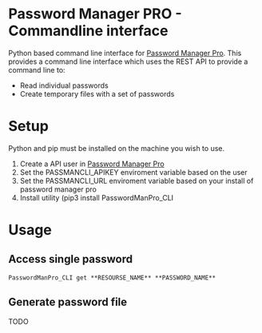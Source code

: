 # Password Manager PRO - Commandline interface

Python based command line interface for [Password Manager Pro](https://www.manageengine.com/products/passwordmanagerpro/help/restapi.html). This provides a command line interface which uses the REST API to provide a command line to:

 - Read individual passwords
 - Create temporary files with a set of passwords


# Setup

Python and pip must be installed on the machine you wish to use.

 1. Create a API user in [Password Manager Pro](https://www.manageengine.com/products/passwordmanagerpro/help/restapi.html)
 2. Set the PASSMANCLI_APIKEY enviroment variable based on the user
 3. Set the PASSMANCLI_URL enviroment variable based on your install of password manager pro
 4. Install utility (pip3 install PasswordManPro_CLI
 
# Usage

## Access single password

```
PasswordManPro_CLI get **RESOURSE_NAME** **PASSWORD_NAME**
```

## Generate password file

TODO
